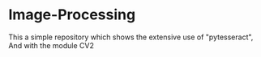 # Image-Processing
This a simple repository which shows the extensive use of "pytesseract", And with the module CV2
